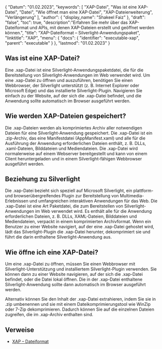 {
"Datum": "01.02.2023",
  "keywords": [
"XAP-Datei",
"Was ist eine XAP-Datei",
"Datei",
"Wie öffnet man eine XAP-Datei",
"XAP-Dateierweiterung",
"Verlängerung"
],
  "author": {
"display_name": "Shakeel Faiz"
},
"draft": "false",
  "toc": true,
  "description":"Erfahren Sie mehr über das XAP-Dateiformat und APIs, mit denen XAP-Dateien erstellt und geöffnet werden können.",
"title": "XAP-Dateiformat – Silverlight-Anwendungspaket",
"linktitle": "XAP",
  "menu": {
    "docs": {
      "identifier": "executable-xap",
"parent": "executable"
}
},
"lastmod": "01.02.2023"
}

## Was ist eine XAP-Datei?

Eine .xap-Datei ist eine Silverlight-Anwendungspaketdatei, die für die Bereitstellung von Silverlight-Anwendungen im Web verwendet wird. Um eine .xap-Datei zu öffnen und auszuführen, benötigen Sie einen Webbrowser, der Silverlight unterstützt (z. B. Internet Explorer oder Microsoft Edge) und das installierte Silverlight-Plugin. Navigieren Sie einfach zu der Website, auf der sich die .xap-Datei befindet, und die Anwendung sollte automatisch im Browser ausgeführt werden.

## Wie werden XAP-Dateien gespeichert?

Die .xap-Dateien werden als komprimiertes Archiv aller notwendigen Dateien für eine Silverlight-Anwendung gespeichert. Die .xap-Datei ist ein .zip-Archiv, das eine Manifestdatei (AppManifest.xaml) und alle für die Ausführung der Anwendung erforderlichen Dateien enthält, z. B. DLLs, .xaml-Dateien, Bilddateien und Mediendateien. Die .xap-Datei wird normalerweise auf einem Webserver bereitgestellt und kann von einem Client heruntergeladen und in einem Silverlight-fähigen Webbrowser ausgeführt werden.

## Beziehung zu Silverlight

Die .xap-Datei bezieht sich speziell auf Microsoft Silverlight, ein plattform- und browserübergreifendes Plugin zur Bereitstellung von Multimedia-Erlebnissen und umfangreichen interaktiven Anwendungen für das Web. Die .xap-Datei ist eine Art Paketdatei, die zum Bereitstellen von Silverlight-Anwendungen im Web verwendet wird. Es enthält alle für die Anwendung erforderlichen Dateien, z. B. DLLs, XAML-Dateien, Bilddateien und Mediendateien, verpackt in einem komprimierten Archivformat. Wenn ein Benutzer zu einer Website navigiert, auf der eine .xap-Datei gehostet wird, lädt das Silverlight-Plugin die .xap-Datei herunter, dekomprimiert sie und führt die darin enthaltene Silverlight-Anwendung aus.

## Wie öffne ich eine XAP-Datei?

Um eine .xap-Datei zu öffnen, müssen Sie einen Webbrowser mit Silverlight-Unterstützung und installiertem Silverlight-Plugin verwenden. Sie können dann zu einer Website navigieren, auf der sich die .xap-Datei befindet, oder die Datei lokal öffnen. Die in der .xap-Datei enthaltene Silverlight-Anwendung sollte dann automatisch im Browser ausgeführt werden.

Alternativ können Sie den Inhalt der .xap-Datei extrahieren, indem Sie sie in .zip umbenennen und sie mit einem Dateikomprimierungstool wie WinZip oder 7-Zip dekomprimieren. Dadurch können Sie auf die einzelnen Dateien zugreifen, die im .xap-Archiv enthalten sind.

## Verweise
* [XAP – Dateiformat](https://en.wikipedia.org/wiki/XAP_(file_format))

